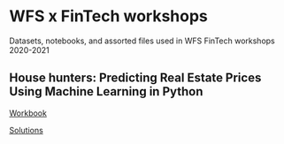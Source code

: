 # WFS x FinTech workshops
 Datasets, notebooks, and assorted files used in WFS FinTech workshops 2020-2021

## House hunters: Predicting Real Estate Prices Using Machine Learning in Python
[Workbook](https://colab.research.google.com/drive/1nuA85dxZViSV4aRd0Zj50awkkHDiwcug?usp=sharing)

[Solutions](https://colab.research.google.com/drive/1ZPe5MVYR6EtHzgn5w1NbAEckTKjVvxCT?usp=sharing)
